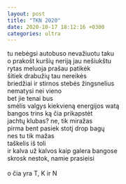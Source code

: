 ```yaml
---
layout: post
title: "TKN 2020"
date: 2020-10-17 18:12:16 +0300
categories: ultra
---
```


tu nebėgsi autobuso nevažiuotu taku<br>
o prakošt kuršių neriją jau nešiukštu<br>
rytas meluoja prašau patikėk<br>
šitiek drabužių tau nereikės<br>
briedžiai ir stirnos stebės žingsnelius<br>
nematysi nei vieno<br>
bet jie tenai bus<br>
smėlis valgys kiekvieną energijos watą<br>
bangos trins ką čia prikapstėt<br>
jachtų klubas? ne, tik miražas<br>
pirma bent pasiek stotį drop bagų<br>
nes tu tik mažas<br>
taškelis iš toli<br>
ir kalva už kalvos kaip galera bangose<br>
skrosk nestok, namie prasieisi<br>
<br>
o čia yra T, K ir N<br>
